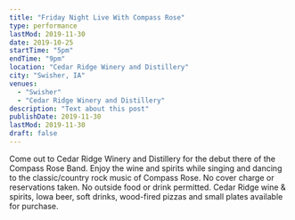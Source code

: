 ```yaml
---
title: "Friday Night Live With Compass Rose"
type: performance
lastMod: 2019-11-30
date: 2019-10-25
startTime: "5pm"
endTime: "9pm"
location: "Cedar Ridge Winery and Distillery"
city: "Swisher, IA"
venues:
  - "Swisher"
  - "Cedar Ridge Winery and Distillery"
description: "Text about this post"
publishDate: 2019-11-30
lastMod: 2019-11-30
draft: false
---
```


Come out to Cedar Ridge Winery and Distillery for the debut there of the Compass Rose Band. Enjoy the wine and spirits while singing and dancing to the classic/country rock music of Compass Rose.
No cover charge or reservations taken. No outside food or drink permitted. Cedar Ridge wine & spirits, Iowa beer, soft drinks, wood-fired pizzas and small plates available for purchase.
